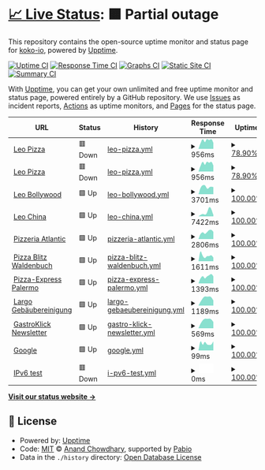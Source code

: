 # [📈 Live Status](https://up.gastroklick.de): <!--live status--> **🟧 Partial outage**

This repository contains the open-source uptime monitor and status page for [koko-io](https://up.gastroklick.de), powered by [Upptime](https://github.com/upptime/upptime).

[![Uptime CI](https://github.com/koko-io/up/workflows/Uptime%20CI/badge.svg)](https://github.com/koko-io/up/actions?query=workflow%3A%22Uptime+CI%22)
[![Response Time CI](https://github.com/koko-io/up/workflows/Response%20Time%20CI/badge.svg)](https://github.com/koko-io/up/actions?query=workflow%3A%22Response+Time+CI%22)
[![Graphs CI](https://github.com/koko-io/up/workflows/Graphs%20CI/badge.svg)](https://github.com/koko-io/up/actions?query=workflow%3A%22Graphs+CI%22)
[![Static Site CI](https://github.com/koko-io/up/workflows/Static%20Site%20CI/badge.svg)](https://github.com/koko-io/up/actions?query=workflow%3A%22Static+Site+CI%22)
[![Summary CI](https://github.com/koko-io/up/workflows/Summary%20CI/badge.svg)](https://github.com/koko-io/up/actions?query=workflow%3A%22Summary+CI%22)

With [Upptime](https://upptime.js.org), you can get your own unlimited and free uptime monitor and status page, powered entirely by a GitHub repository. We use [Issues](https://github.com/koko-io/up/issues) as incident reports, [Actions](https://github.com/koko-io/up/actions) as uptime monitors, and [Pages](https://up.gastroklick.de) for the status page.

<!--start: status pages-->
<!-- This summary is generated by Upptime (https://github.com/upptime/upptime) -->
<!-- Do not edit this manually, your changes will be overwritten -->
<!-- prettier-ignore -->
| URL | Status | History | Response Time | Uptime |
| --- | ------ | ------- | ------------- | ------ |
| <img alt="" src="https://icons.duckduckgo.com/ip3/leo-pizza.de.ico" height="13"> [Leo Pizza](https://leo-pizza.de) | 🟥 Down | [leo-pizza.yml](https://github.com/koko-io/up/commits/HEAD/history/leo-pizza.yml) | <details><summary><img alt="Response time graph" src="./graphs/leo-pizza/response-time-week.png" height="20"> 956ms</summary><br><a href="https://up.gastroklick.de/history/leo-pizza"><img alt="Response time 956" src="https://img.shields.io/endpoint?url=https%3A%2F%2Fraw.githubusercontent.com%2Fkoko-io%2Fup%2FHEAD%2Fapi%2Fleo-pizza%2Fresponse-time.json"></a><br><a href="https://up.gastroklick.de/history/leo-pizza"><img alt="24-hour response time 954" src="https://img.shields.io/endpoint?url=https%3A%2F%2Fraw.githubusercontent.com%2Fkoko-io%2Fup%2FHEAD%2Fapi%2Fleo-pizza%2Fresponse-time-day.json"></a><br><a href="https://up.gastroklick.de/history/leo-pizza"><img alt="7-day response time 956" src="https://img.shields.io/endpoint?url=https%3A%2F%2Fraw.githubusercontent.com%2Fkoko-io%2Fup%2FHEAD%2Fapi%2Fleo-pizza%2Fresponse-time-week.json"></a><br><a href="https://up.gastroklick.de/history/leo-pizza"><img alt="30-day response time 956" src="https://img.shields.io/endpoint?url=https%3A%2F%2Fraw.githubusercontent.com%2Fkoko-io%2Fup%2FHEAD%2Fapi%2Fleo-pizza%2Fresponse-time-month.json"></a><br><a href="https://up.gastroklick.de/history/leo-pizza"><img alt="1-year response time 956" src="https://img.shields.io/endpoint?url=https%3A%2F%2Fraw.githubusercontent.com%2Fkoko-io%2Fup%2FHEAD%2Fapi%2Fleo-pizza%2Fresponse-time-year.json"></a></details> | <details><summary><a href="https://up.gastroklick.de/history/leo-pizza">78.90%</a></summary><a href="https://up.gastroklick.de/history/leo-pizza"><img alt="All-time uptime 78.90%" src="https://img.shields.io/endpoint?url=https%3A%2F%2Fraw.githubusercontent.com%2Fkoko-io%2Fup%2FHEAD%2Fapi%2Fleo-pizza%2Fuptime.json"></a><br><a href="https://up.gastroklick.de/history/leo-pizza"><img alt="24-hour uptime 58.93%" src="https://img.shields.io/endpoint?url=https%3A%2F%2Fraw.githubusercontent.com%2Fkoko-io%2Fup%2FHEAD%2Fapi%2Fleo-pizza%2Fuptime-day.json"></a><br><a href="https://up.gastroklick.de/history/leo-pizza"><img alt="7-day uptime 78.90%" src="https://img.shields.io/endpoint?url=https%3A%2F%2Fraw.githubusercontent.com%2Fkoko-io%2Fup%2FHEAD%2Fapi%2Fleo-pizza%2Fuptime-week.json"></a><br><a href="https://up.gastroklick.de/history/leo-pizza"><img alt="30-day uptime 78.90%" src="https://img.shields.io/endpoint?url=https%3A%2F%2Fraw.githubusercontent.com%2Fkoko-io%2Fup%2FHEAD%2Fapi%2Fleo-pizza%2Fuptime-month.json"></a><br><a href="https://up.gastroklick.de/history/leo-pizza"><img alt="1-year uptime 78.90%" src="https://img.shields.io/endpoint?url=https%3A%2F%2Fraw.githubusercontent.com%2Fkoko-io%2Fup%2FHEAD%2Fapi%2Fleo-pizza%2Fuptime-year.json"></a></details>
| <img alt="" src="https://icons.duckduckgo.com/ip3/leo-pizzaservice.de.ico" height="13"> [Leo Pizza](https://leo-pizzaservice.de) | 🟥 Down | [leo-pizza.yml](https://github.com/koko-io/up/commits/HEAD/history/leo-pizza.yml) | <details><summary><img alt="Response time graph" src="./graphs/leo-pizza/response-time-week.png" height="20"> 956ms</summary><br><a href="https://up.gastroklick.de/history/leo-pizza"><img alt="Response time 956" src="https://img.shields.io/endpoint?url=https%3A%2F%2Fraw.githubusercontent.com%2Fkoko-io%2Fup%2FHEAD%2Fapi%2Fleo-pizza%2Fresponse-time.json"></a><br><a href="https://up.gastroklick.de/history/leo-pizza"><img alt="24-hour response time 954" src="https://img.shields.io/endpoint?url=https%3A%2F%2Fraw.githubusercontent.com%2Fkoko-io%2Fup%2FHEAD%2Fapi%2Fleo-pizza%2Fresponse-time-day.json"></a><br><a href="https://up.gastroklick.de/history/leo-pizza"><img alt="7-day response time 956" src="https://img.shields.io/endpoint?url=https%3A%2F%2Fraw.githubusercontent.com%2Fkoko-io%2Fup%2FHEAD%2Fapi%2Fleo-pizza%2Fresponse-time-week.json"></a><br><a href="https://up.gastroklick.de/history/leo-pizza"><img alt="30-day response time 956" src="https://img.shields.io/endpoint?url=https%3A%2F%2Fraw.githubusercontent.com%2Fkoko-io%2Fup%2FHEAD%2Fapi%2Fleo-pizza%2Fresponse-time-month.json"></a><br><a href="https://up.gastroklick.de/history/leo-pizza"><img alt="1-year response time 956" src="https://img.shields.io/endpoint?url=https%3A%2F%2Fraw.githubusercontent.com%2Fkoko-io%2Fup%2FHEAD%2Fapi%2Fleo-pizza%2Fresponse-time-year.json"></a></details> | <details><summary><a href="https://up.gastroklick.de/history/leo-pizza">78.90%</a></summary><a href="https://up.gastroklick.de/history/leo-pizza"><img alt="All-time uptime 78.90%" src="https://img.shields.io/endpoint?url=https%3A%2F%2Fraw.githubusercontent.com%2Fkoko-io%2Fup%2FHEAD%2Fapi%2Fleo-pizza%2Fuptime.json"></a><br><a href="https://up.gastroklick.de/history/leo-pizza"><img alt="24-hour uptime 58.92%" src="https://img.shields.io/endpoint?url=https%3A%2F%2Fraw.githubusercontent.com%2Fkoko-io%2Fup%2FHEAD%2Fapi%2Fleo-pizza%2Fuptime-day.json"></a><br><a href="https://up.gastroklick.de/history/leo-pizza"><img alt="7-day uptime 78.90%" src="https://img.shields.io/endpoint?url=https%3A%2F%2Fraw.githubusercontent.com%2Fkoko-io%2Fup%2FHEAD%2Fapi%2Fleo-pizza%2Fuptime-week.json"></a><br><a href="https://up.gastroklick.de/history/leo-pizza"><img alt="30-day uptime 78.90%" src="https://img.shields.io/endpoint?url=https%3A%2F%2Fraw.githubusercontent.com%2Fkoko-io%2Fup%2FHEAD%2Fapi%2Fleo-pizza%2Fuptime-month.json"></a><br><a href="https://up.gastroklick.de/history/leo-pizza"><img alt="1-year uptime 78.90%" src="https://img.shields.io/endpoint?url=https%3A%2F%2Fraw.githubusercontent.com%2Fkoko-io%2Fup%2FHEAD%2Fapi%2Fleo-pizza%2Fuptime-year.json"></a></details>
| <img alt="" src="https://icons.duckduckgo.com/ip3/leo-bollywood.de.ico" height="13"> [Leo Bollywood](https://leo-bollywood.de) | 🟩 Up | [leo-bollywood.yml](https://github.com/koko-io/up/commits/HEAD/history/leo-bollywood.yml) | <details><summary><img alt="Response time graph" src="./graphs/leo-bollywood/response-time-week.png" height="20"> 3701ms</summary><br><a href="https://up.gastroklick.de/history/leo-bollywood"><img alt="Response time 3701" src="https://img.shields.io/endpoint?url=https%3A%2F%2Fraw.githubusercontent.com%2Fkoko-io%2Fup%2FHEAD%2Fapi%2Fleo-bollywood%2Fresponse-time.json"></a><br><a href="https://up.gastroklick.de/history/leo-bollywood"><img alt="24-hour response time 3337" src="https://img.shields.io/endpoint?url=https%3A%2F%2Fraw.githubusercontent.com%2Fkoko-io%2Fup%2FHEAD%2Fapi%2Fleo-bollywood%2Fresponse-time-day.json"></a><br><a href="https://up.gastroklick.de/history/leo-bollywood"><img alt="7-day response time 3701" src="https://img.shields.io/endpoint?url=https%3A%2F%2Fraw.githubusercontent.com%2Fkoko-io%2Fup%2FHEAD%2Fapi%2Fleo-bollywood%2Fresponse-time-week.json"></a><br><a href="https://up.gastroklick.de/history/leo-bollywood"><img alt="30-day response time 3701" src="https://img.shields.io/endpoint?url=https%3A%2F%2Fraw.githubusercontent.com%2Fkoko-io%2Fup%2FHEAD%2Fapi%2Fleo-bollywood%2Fresponse-time-month.json"></a><br><a href="https://up.gastroklick.de/history/leo-bollywood"><img alt="1-year response time 3701" src="https://img.shields.io/endpoint?url=https%3A%2F%2Fraw.githubusercontent.com%2Fkoko-io%2Fup%2FHEAD%2Fapi%2Fleo-bollywood%2Fresponse-time-year.json"></a></details> | <details><summary><a href="https://up.gastroklick.de/history/leo-bollywood">100.00%</a></summary><a href="https://up.gastroklick.de/history/leo-bollywood"><img alt="All-time uptime 100.00%" src="https://img.shields.io/endpoint?url=https%3A%2F%2Fraw.githubusercontent.com%2Fkoko-io%2Fup%2FHEAD%2Fapi%2Fleo-bollywood%2Fuptime.json"></a><br><a href="https://up.gastroklick.de/history/leo-bollywood"><img alt="24-hour uptime 100.00%" src="https://img.shields.io/endpoint?url=https%3A%2F%2Fraw.githubusercontent.com%2Fkoko-io%2Fup%2FHEAD%2Fapi%2Fleo-bollywood%2Fuptime-day.json"></a><br><a href="https://up.gastroklick.de/history/leo-bollywood"><img alt="7-day uptime 100.00%" src="https://img.shields.io/endpoint?url=https%3A%2F%2Fraw.githubusercontent.com%2Fkoko-io%2Fup%2FHEAD%2Fapi%2Fleo-bollywood%2Fuptime-week.json"></a><br><a href="https://up.gastroklick.de/history/leo-bollywood"><img alt="30-day uptime 100.00%" src="https://img.shields.io/endpoint?url=https%3A%2F%2Fraw.githubusercontent.com%2Fkoko-io%2Fup%2FHEAD%2Fapi%2Fleo-bollywood%2Fuptime-month.json"></a><br><a href="https://up.gastroklick.de/history/leo-bollywood"><img alt="1-year uptime 100.00%" src="https://img.shields.io/endpoint?url=https%3A%2F%2Fraw.githubusercontent.com%2Fkoko-io%2Fup%2FHEAD%2Fapi%2Fleo-bollywood%2Fuptime-year.json"></a></details>
| <img alt="" src="https://icons.duckduckgo.com/ip3/leo-chinaservice.de.ico" height="13"> [Leo China](https://leo-chinaservice.de) | 🟩 Up | [leo-china.yml](https://github.com/koko-io/up/commits/HEAD/history/leo-china.yml) | <details><summary><img alt="Response time graph" src="./graphs/leo-china/response-time-week.png" height="20"> 7422ms</summary><br><a href="https://up.gastroklick.de/history/leo-china"><img alt="Response time 7422" src="https://img.shields.io/endpoint?url=https%3A%2F%2Fraw.githubusercontent.com%2Fkoko-io%2Fup%2FHEAD%2Fapi%2Fleo-china%2Fresponse-time.json"></a><br><a href="https://up.gastroklick.de/history/leo-china"><img alt="24-hour response time 10695" src="https://img.shields.io/endpoint?url=https%3A%2F%2Fraw.githubusercontent.com%2Fkoko-io%2Fup%2FHEAD%2Fapi%2Fleo-china%2Fresponse-time-day.json"></a><br><a href="https://up.gastroklick.de/history/leo-china"><img alt="7-day response time 7422" src="https://img.shields.io/endpoint?url=https%3A%2F%2Fraw.githubusercontent.com%2Fkoko-io%2Fup%2FHEAD%2Fapi%2Fleo-china%2Fresponse-time-week.json"></a><br><a href="https://up.gastroklick.de/history/leo-china"><img alt="30-day response time 7422" src="https://img.shields.io/endpoint?url=https%3A%2F%2Fraw.githubusercontent.com%2Fkoko-io%2Fup%2FHEAD%2Fapi%2Fleo-china%2Fresponse-time-month.json"></a><br><a href="https://up.gastroklick.de/history/leo-china"><img alt="1-year response time 7422" src="https://img.shields.io/endpoint?url=https%3A%2F%2Fraw.githubusercontent.com%2Fkoko-io%2Fup%2FHEAD%2Fapi%2Fleo-china%2Fresponse-time-year.json"></a></details> | <details><summary><a href="https://up.gastroklick.de/history/leo-china">100.00%</a></summary><a href="https://up.gastroklick.de/history/leo-china"><img alt="All-time uptime 100.00%" src="https://img.shields.io/endpoint?url=https%3A%2F%2Fraw.githubusercontent.com%2Fkoko-io%2Fup%2FHEAD%2Fapi%2Fleo-china%2Fuptime.json"></a><br><a href="https://up.gastroklick.de/history/leo-china"><img alt="24-hour uptime 100.00%" src="https://img.shields.io/endpoint?url=https%3A%2F%2Fraw.githubusercontent.com%2Fkoko-io%2Fup%2FHEAD%2Fapi%2Fleo-china%2Fuptime-day.json"></a><br><a href="https://up.gastroklick.de/history/leo-china"><img alt="7-day uptime 100.00%" src="https://img.shields.io/endpoint?url=https%3A%2F%2Fraw.githubusercontent.com%2Fkoko-io%2Fup%2FHEAD%2Fapi%2Fleo-china%2Fuptime-week.json"></a><br><a href="https://up.gastroklick.de/history/leo-china"><img alt="30-day uptime 100.00%" src="https://img.shields.io/endpoint?url=https%3A%2F%2Fraw.githubusercontent.com%2Fkoko-io%2Fup%2FHEAD%2Fapi%2Fleo-china%2Fuptime-month.json"></a><br><a href="https://up.gastroklick.de/history/leo-china"><img alt="1-year uptime 100.00%" src="https://img.shields.io/endpoint?url=https%3A%2F%2Fraw.githubusercontent.com%2Fkoko-io%2Fup%2FHEAD%2Fapi%2Fleo-china%2Fuptime-year.json"></a></details>
| <img alt="" src="https://icons.duckduckgo.com/ip3/pizza-atlantic.de.ico" height="13"> [Pizzeria Atlantic](https://pizza-atlantic.de) | 🟩 Up | [pizzeria-atlantic.yml](https://github.com/koko-io/up/commits/HEAD/history/pizzeria-atlantic.yml) | <details><summary><img alt="Response time graph" src="./graphs/pizzeria-atlantic/response-time-week.png" height="20"> 2806ms</summary><br><a href="https://up.gastroklick.de/history/pizzeria-atlantic"><img alt="Response time 2806" src="https://img.shields.io/endpoint?url=https%3A%2F%2Fraw.githubusercontent.com%2Fkoko-io%2Fup%2FHEAD%2Fapi%2Fpizzeria-atlantic%2Fresponse-time.json"></a><br><a href="https://up.gastroklick.de/history/pizzeria-atlantic"><img alt="24-hour response time 3281" src="https://img.shields.io/endpoint?url=https%3A%2F%2Fraw.githubusercontent.com%2Fkoko-io%2Fup%2FHEAD%2Fapi%2Fpizzeria-atlantic%2Fresponse-time-day.json"></a><br><a href="https://up.gastroklick.de/history/pizzeria-atlantic"><img alt="7-day response time 2806" src="https://img.shields.io/endpoint?url=https%3A%2F%2Fraw.githubusercontent.com%2Fkoko-io%2Fup%2FHEAD%2Fapi%2Fpizzeria-atlantic%2Fresponse-time-week.json"></a><br><a href="https://up.gastroklick.de/history/pizzeria-atlantic"><img alt="30-day response time 2806" src="https://img.shields.io/endpoint?url=https%3A%2F%2Fraw.githubusercontent.com%2Fkoko-io%2Fup%2FHEAD%2Fapi%2Fpizzeria-atlantic%2Fresponse-time-month.json"></a><br><a href="https://up.gastroklick.de/history/pizzeria-atlantic"><img alt="1-year response time 2806" src="https://img.shields.io/endpoint?url=https%3A%2F%2Fraw.githubusercontent.com%2Fkoko-io%2Fup%2FHEAD%2Fapi%2Fpizzeria-atlantic%2Fresponse-time-year.json"></a></details> | <details><summary><a href="https://up.gastroklick.de/history/pizzeria-atlantic">100.00%</a></summary><a href="https://up.gastroklick.de/history/pizzeria-atlantic"><img alt="All-time uptime 100.00%" src="https://img.shields.io/endpoint?url=https%3A%2F%2Fraw.githubusercontent.com%2Fkoko-io%2Fup%2FHEAD%2Fapi%2Fpizzeria-atlantic%2Fuptime.json"></a><br><a href="https://up.gastroklick.de/history/pizzeria-atlantic"><img alt="24-hour uptime 100.00%" src="https://img.shields.io/endpoint?url=https%3A%2F%2Fraw.githubusercontent.com%2Fkoko-io%2Fup%2FHEAD%2Fapi%2Fpizzeria-atlantic%2Fuptime-day.json"></a><br><a href="https://up.gastroklick.de/history/pizzeria-atlantic"><img alt="7-day uptime 100.00%" src="https://img.shields.io/endpoint?url=https%3A%2F%2Fraw.githubusercontent.com%2Fkoko-io%2Fup%2FHEAD%2Fapi%2Fpizzeria-atlantic%2Fuptime-week.json"></a><br><a href="https://up.gastroklick.de/history/pizzeria-atlantic"><img alt="30-day uptime 100.00%" src="https://img.shields.io/endpoint?url=https%3A%2F%2Fraw.githubusercontent.com%2Fkoko-io%2Fup%2FHEAD%2Fapi%2Fpizzeria-atlantic%2Fuptime-month.json"></a><br><a href="https://up.gastroklick.de/history/pizzeria-atlantic"><img alt="1-year uptime 100.00%" src="https://img.shields.io/endpoint?url=https%3A%2F%2Fraw.githubusercontent.com%2Fkoko-io%2Fup%2FHEAD%2Fapi%2Fpizzeria-atlantic%2Fuptime-year.json"></a></details>
| <img alt="" src="https://icons.duckduckgo.com/ip3/pizza-waldenbuch.de.ico" height="13"> [Pizza Blitz Waldenbuch](https://pizza-waldenbuch.de) | 🟩 Up | [pizza-blitz-waldenbuch.yml](https://github.com/koko-io/up/commits/HEAD/history/pizza-blitz-waldenbuch.yml) | <details><summary><img alt="Response time graph" src="./graphs/pizza-blitz-waldenbuch/response-time-week.png" height="20"> 1611ms</summary><br><a href="https://up.gastroklick.de/history/pizza-blitz-waldenbuch"><img alt="Response time 1611" src="https://img.shields.io/endpoint?url=https%3A%2F%2Fraw.githubusercontent.com%2Fkoko-io%2Fup%2FHEAD%2Fapi%2Fpizza-blitz-waldenbuch%2Fresponse-time.json"></a><br><a href="https://up.gastroklick.de/history/pizza-blitz-waldenbuch"><img alt="24-hour response time 1415" src="https://img.shields.io/endpoint?url=https%3A%2F%2Fraw.githubusercontent.com%2Fkoko-io%2Fup%2FHEAD%2Fapi%2Fpizza-blitz-waldenbuch%2Fresponse-time-day.json"></a><br><a href="https://up.gastroklick.de/history/pizza-blitz-waldenbuch"><img alt="7-day response time 1611" src="https://img.shields.io/endpoint?url=https%3A%2F%2Fraw.githubusercontent.com%2Fkoko-io%2Fup%2FHEAD%2Fapi%2Fpizza-blitz-waldenbuch%2Fresponse-time-week.json"></a><br><a href="https://up.gastroklick.de/history/pizza-blitz-waldenbuch"><img alt="30-day response time 1611" src="https://img.shields.io/endpoint?url=https%3A%2F%2Fraw.githubusercontent.com%2Fkoko-io%2Fup%2FHEAD%2Fapi%2Fpizza-blitz-waldenbuch%2Fresponse-time-month.json"></a><br><a href="https://up.gastroklick.de/history/pizza-blitz-waldenbuch"><img alt="1-year response time 1611" src="https://img.shields.io/endpoint?url=https%3A%2F%2Fraw.githubusercontent.com%2Fkoko-io%2Fup%2FHEAD%2Fapi%2Fpizza-blitz-waldenbuch%2Fresponse-time-year.json"></a></details> | <details><summary><a href="https://up.gastroklick.de/history/pizza-blitz-waldenbuch">100.00%</a></summary><a href="https://up.gastroklick.de/history/pizza-blitz-waldenbuch"><img alt="All-time uptime 100.00%" src="https://img.shields.io/endpoint?url=https%3A%2F%2Fraw.githubusercontent.com%2Fkoko-io%2Fup%2FHEAD%2Fapi%2Fpizza-blitz-waldenbuch%2Fuptime.json"></a><br><a href="https://up.gastroklick.de/history/pizza-blitz-waldenbuch"><img alt="24-hour uptime 100.00%" src="https://img.shields.io/endpoint?url=https%3A%2F%2Fraw.githubusercontent.com%2Fkoko-io%2Fup%2FHEAD%2Fapi%2Fpizza-blitz-waldenbuch%2Fuptime-day.json"></a><br><a href="https://up.gastroklick.de/history/pizza-blitz-waldenbuch"><img alt="7-day uptime 100.00%" src="https://img.shields.io/endpoint?url=https%3A%2F%2Fraw.githubusercontent.com%2Fkoko-io%2Fup%2FHEAD%2Fapi%2Fpizza-blitz-waldenbuch%2Fuptime-week.json"></a><br><a href="https://up.gastroklick.de/history/pizza-blitz-waldenbuch"><img alt="30-day uptime 100.00%" src="https://img.shields.io/endpoint?url=https%3A%2F%2Fraw.githubusercontent.com%2Fkoko-io%2Fup%2FHEAD%2Fapi%2Fpizza-blitz-waldenbuch%2Fuptime-month.json"></a><br><a href="https://up.gastroklick.de/history/pizza-blitz-waldenbuch"><img alt="1-year uptime 100.00%" src="https://img.shields.io/endpoint?url=https%3A%2F%2Fraw.githubusercontent.com%2Fkoko-io%2Fup%2FHEAD%2Fapi%2Fpizza-blitz-waldenbuch%2Fuptime-year.json"></a></details>
| <img alt="" src="https://icons.duckduckgo.com/ip3/pizzaservice-palermo.de.ico" height="13"> [Pizza-Express Palermo](https://pizzaservice-palermo.de) | 🟩 Up | [pizza-express-palermo.yml](https://github.com/koko-io/up/commits/HEAD/history/pizza-express-palermo.yml) | <details><summary><img alt="Response time graph" src="./graphs/pizza-express-palermo/response-time-week.png" height="20"> 1393ms</summary><br><a href="https://up.gastroklick.de/history/pizza-express-palermo"><img alt="Response time 1393" src="https://img.shields.io/endpoint?url=https%3A%2F%2Fraw.githubusercontent.com%2Fkoko-io%2Fup%2FHEAD%2Fapi%2Fpizza-express-palermo%2Fresponse-time.json"></a><br><a href="https://up.gastroklick.de/history/pizza-express-palermo"><img alt="24-hour response time 1643" src="https://img.shields.io/endpoint?url=https%3A%2F%2Fraw.githubusercontent.com%2Fkoko-io%2Fup%2FHEAD%2Fapi%2Fpizza-express-palermo%2Fresponse-time-day.json"></a><br><a href="https://up.gastroklick.de/history/pizza-express-palermo"><img alt="7-day response time 1393" src="https://img.shields.io/endpoint?url=https%3A%2F%2Fraw.githubusercontent.com%2Fkoko-io%2Fup%2FHEAD%2Fapi%2Fpizza-express-palermo%2Fresponse-time-week.json"></a><br><a href="https://up.gastroklick.de/history/pizza-express-palermo"><img alt="30-day response time 1393" src="https://img.shields.io/endpoint?url=https%3A%2F%2Fraw.githubusercontent.com%2Fkoko-io%2Fup%2FHEAD%2Fapi%2Fpizza-express-palermo%2Fresponse-time-month.json"></a><br><a href="https://up.gastroklick.de/history/pizza-express-palermo"><img alt="1-year response time 1393" src="https://img.shields.io/endpoint?url=https%3A%2F%2Fraw.githubusercontent.com%2Fkoko-io%2Fup%2FHEAD%2Fapi%2Fpizza-express-palermo%2Fresponse-time-year.json"></a></details> | <details><summary><a href="https://up.gastroklick.de/history/pizza-express-palermo">100.00%</a></summary><a href="https://up.gastroklick.de/history/pizza-express-palermo"><img alt="All-time uptime 100.00%" src="https://img.shields.io/endpoint?url=https%3A%2F%2Fraw.githubusercontent.com%2Fkoko-io%2Fup%2FHEAD%2Fapi%2Fpizza-express-palermo%2Fuptime.json"></a><br><a href="https://up.gastroklick.de/history/pizza-express-palermo"><img alt="24-hour uptime 100.00%" src="https://img.shields.io/endpoint?url=https%3A%2F%2Fraw.githubusercontent.com%2Fkoko-io%2Fup%2FHEAD%2Fapi%2Fpizza-express-palermo%2Fuptime-day.json"></a><br><a href="https://up.gastroklick.de/history/pizza-express-palermo"><img alt="7-day uptime 100.00%" src="https://img.shields.io/endpoint?url=https%3A%2F%2Fraw.githubusercontent.com%2Fkoko-io%2Fup%2FHEAD%2Fapi%2Fpizza-express-palermo%2Fuptime-week.json"></a><br><a href="https://up.gastroklick.de/history/pizza-express-palermo"><img alt="30-day uptime 100.00%" src="https://img.shields.io/endpoint?url=https%3A%2F%2Fraw.githubusercontent.com%2Fkoko-io%2Fup%2FHEAD%2Fapi%2Fpizza-express-palermo%2Fuptime-month.json"></a><br><a href="https://up.gastroklick.de/history/pizza-express-palermo"><img alt="1-year uptime 100.00%" src="https://img.shields.io/endpoint?url=https%3A%2F%2Fraw.githubusercontent.com%2Fkoko-io%2Fup%2FHEAD%2Fapi%2Fpizza-express-palermo%2Fuptime-year.json"></a></details>
| <img alt="" src="https://icons.duckduckgo.com/ip3/largo-reinigung.de.ico" height="13"> [Largo Gebäubereinigung](https://largo-reinigung.de) | 🟩 Up | [largo-gebaeubereinigung.yml](https://github.com/koko-io/up/commits/HEAD/history/largo-gebaeubereinigung.yml) | <details><summary><img alt="Response time graph" src="./graphs/largo-gebaeubereinigung/response-time-week.png" height="20"> 1189ms</summary><br><a href="https://up.gastroklick.de/history/largo-gebaeubereinigung"><img alt="Response time 1189" src="https://img.shields.io/endpoint?url=https%3A%2F%2Fraw.githubusercontent.com%2Fkoko-io%2Fup%2FHEAD%2Fapi%2Flargo-gebaeubereinigung%2Fresponse-time.json"></a><br><a href="https://up.gastroklick.de/history/largo-gebaeubereinigung"><img alt="24-hour response time 1126" src="https://img.shields.io/endpoint?url=https%3A%2F%2Fraw.githubusercontent.com%2Fkoko-io%2Fup%2FHEAD%2Fapi%2Flargo-gebaeubereinigung%2Fresponse-time-day.json"></a><br><a href="https://up.gastroklick.de/history/largo-gebaeubereinigung"><img alt="7-day response time 1189" src="https://img.shields.io/endpoint?url=https%3A%2F%2Fraw.githubusercontent.com%2Fkoko-io%2Fup%2FHEAD%2Fapi%2Flargo-gebaeubereinigung%2Fresponse-time-week.json"></a><br><a href="https://up.gastroklick.de/history/largo-gebaeubereinigung"><img alt="30-day response time 1189" src="https://img.shields.io/endpoint?url=https%3A%2F%2Fraw.githubusercontent.com%2Fkoko-io%2Fup%2FHEAD%2Fapi%2Flargo-gebaeubereinigung%2Fresponse-time-month.json"></a><br><a href="https://up.gastroklick.de/history/largo-gebaeubereinigung"><img alt="1-year response time 1189" src="https://img.shields.io/endpoint?url=https%3A%2F%2Fraw.githubusercontent.com%2Fkoko-io%2Fup%2FHEAD%2Fapi%2Flargo-gebaeubereinigung%2Fresponse-time-year.json"></a></details> | <details><summary><a href="https://up.gastroklick.de/history/largo-gebaeubereinigung">100.00%</a></summary><a href="https://up.gastroklick.de/history/largo-gebaeubereinigung"><img alt="All-time uptime 100.00%" src="https://img.shields.io/endpoint?url=https%3A%2F%2Fraw.githubusercontent.com%2Fkoko-io%2Fup%2FHEAD%2Fapi%2Flargo-gebaeubereinigung%2Fuptime.json"></a><br><a href="https://up.gastroklick.de/history/largo-gebaeubereinigung"><img alt="24-hour uptime 100.00%" src="https://img.shields.io/endpoint?url=https%3A%2F%2Fraw.githubusercontent.com%2Fkoko-io%2Fup%2FHEAD%2Fapi%2Flargo-gebaeubereinigung%2Fuptime-day.json"></a><br><a href="https://up.gastroklick.de/history/largo-gebaeubereinigung"><img alt="7-day uptime 100.00%" src="https://img.shields.io/endpoint?url=https%3A%2F%2Fraw.githubusercontent.com%2Fkoko-io%2Fup%2FHEAD%2Fapi%2Flargo-gebaeubereinigung%2Fuptime-week.json"></a><br><a href="https://up.gastroklick.de/history/largo-gebaeubereinigung"><img alt="30-day uptime 100.00%" src="https://img.shields.io/endpoint?url=https%3A%2F%2Fraw.githubusercontent.com%2Fkoko-io%2Fup%2FHEAD%2Fapi%2Flargo-gebaeubereinigung%2Fuptime-month.json"></a><br><a href="https://up.gastroklick.de/history/largo-gebaeubereinigung"><img alt="1-year uptime 100.00%" src="https://img.shields.io/endpoint?url=https%3A%2F%2Fraw.githubusercontent.com%2Fkoko-io%2Fup%2FHEAD%2Fapi%2Flargo-gebaeubereinigung%2Fuptime-year.json"></a></details>
| <img alt="" src="https://icons.duckduckgo.com/ip3/newsletter.gastroklick.de.ico" height="13"> [GastroKlick Newsletter](https://newsletter.gastroklick.de) | 🟩 Up | [gastro-klick-newsletter.yml](https://github.com/koko-io/up/commits/HEAD/history/gastro-klick-newsletter.yml) | <details><summary><img alt="Response time graph" src="./graphs/gastro-klick-newsletter/response-time-week.png" height="20"> 569ms</summary><br><a href="https://up.gastroklick.de/history/gastro-klick-newsletter"><img alt="Response time 569" src="https://img.shields.io/endpoint?url=https%3A%2F%2Fraw.githubusercontent.com%2Fkoko-io%2Fup%2FHEAD%2Fapi%2Fgastro-klick-newsletter%2Fresponse-time.json"></a><br><a href="https://up.gastroklick.de/history/gastro-klick-newsletter"><img alt="24-hour response time 550" src="https://img.shields.io/endpoint?url=https%3A%2F%2Fraw.githubusercontent.com%2Fkoko-io%2Fup%2FHEAD%2Fapi%2Fgastro-klick-newsletter%2Fresponse-time-day.json"></a><br><a href="https://up.gastroklick.de/history/gastro-klick-newsletter"><img alt="7-day response time 569" src="https://img.shields.io/endpoint?url=https%3A%2F%2Fraw.githubusercontent.com%2Fkoko-io%2Fup%2FHEAD%2Fapi%2Fgastro-klick-newsletter%2Fresponse-time-week.json"></a><br><a href="https://up.gastroklick.de/history/gastro-klick-newsletter"><img alt="30-day response time 569" src="https://img.shields.io/endpoint?url=https%3A%2F%2Fraw.githubusercontent.com%2Fkoko-io%2Fup%2FHEAD%2Fapi%2Fgastro-klick-newsletter%2Fresponse-time-month.json"></a><br><a href="https://up.gastroklick.de/history/gastro-klick-newsletter"><img alt="1-year response time 569" src="https://img.shields.io/endpoint?url=https%3A%2F%2Fraw.githubusercontent.com%2Fkoko-io%2Fup%2FHEAD%2Fapi%2Fgastro-klick-newsletter%2Fresponse-time-year.json"></a></details> | <details><summary><a href="https://up.gastroklick.de/history/gastro-klick-newsletter">100.00%</a></summary><a href="https://up.gastroklick.de/history/gastro-klick-newsletter"><img alt="All-time uptime 100.00%" src="https://img.shields.io/endpoint?url=https%3A%2F%2Fraw.githubusercontent.com%2Fkoko-io%2Fup%2FHEAD%2Fapi%2Fgastro-klick-newsletter%2Fuptime.json"></a><br><a href="https://up.gastroklick.de/history/gastro-klick-newsletter"><img alt="24-hour uptime 100.00%" src="https://img.shields.io/endpoint?url=https%3A%2F%2Fraw.githubusercontent.com%2Fkoko-io%2Fup%2FHEAD%2Fapi%2Fgastro-klick-newsletter%2Fuptime-day.json"></a><br><a href="https://up.gastroklick.de/history/gastro-klick-newsletter"><img alt="7-day uptime 100.00%" src="https://img.shields.io/endpoint?url=https%3A%2F%2Fraw.githubusercontent.com%2Fkoko-io%2Fup%2FHEAD%2Fapi%2Fgastro-klick-newsletter%2Fuptime-week.json"></a><br><a href="https://up.gastroklick.de/history/gastro-klick-newsletter"><img alt="30-day uptime 100.00%" src="https://img.shields.io/endpoint?url=https%3A%2F%2Fraw.githubusercontent.com%2Fkoko-io%2Fup%2FHEAD%2Fapi%2Fgastro-klick-newsletter%2Fuptime-month.json"></a><br><a href="https://up.gastroklick.de/history/gastro-klick-newsletter"><img alt="1-year uptime 100.00%" src="https://img.shields.io/endpoint?url=https%3A%2F%2Fraw.githubusercontent.com%2Fkoko-io%2Fup%2FHEAD%2Fapi%2Fgastro-klick-newsletter%2Fuptime-year.json"></a></details>
| <img alt="" src="https://icons.duckduckgo.com/ip3/www.google.com.ico" height="13"> [Google](https://www.google.com) | 🟩 Up | [google.yml](https://github.com/koko-io/up/commits/HEAD/history/google.yml) | <details><summary><img alt="Response time graph" src="./graphs/google/response-time-week.png" height="20"> 99ms</summary><br><a href="https://up.gastroklick.de/history/google"><img alt="Response time 99" src="https://img.shields.io/endpoint?url=https%3A%2F%2Fraw.githubusercontent.com%2Fkoko-io%2Fup%2FHEAD%2Fapi%2Fgoogle%2Fresponse-time.json"></a><br><a href="https://up.gastroklick.de/history/google"><img alt="24-hour response time 104" src="https://img.shields.io/endpoint?url=https%3A%2F%2Fraw.githubusercontent.com%2Fkoko-io%2Fup%2FHEAD%2Fapi%2Fgoogle%2Fresponse-time-day.json"></a><br><a href="https://up.gastroklick.de/history/google"><img alt="7-day response time 99" src="https://img.shields.io/endpoint?url=https%3A%2F%2Fraw.githubusercontent.com%2Fkoko-io%2Fup%2FHEAD%2Fapi%2Fgoogle%2Fresponse-time-week.json"></a><br><a href="https://up.gastroklick.de/history/google"><img alt="30-day response time 99" src="https://img.shields.io/endpoint?url=https%3A%2F%2Fraw.githubusercontent.com%2Fkoko-io%2Fup%2FHEAD%2Fapi%2Fgoogle%2Fresponse-time-month.json"></a><br><a href="https://up.gastroklick.de/history/google"><img alt="1-year response time 99" src="https://img.shields.io/endpoint?url=https%3A%2F%2Fraw.githubusercontent.com%2Fkoko-io%2Fup%2FHEAD%2Fapi%2Fgoogle%2Fresponse-time-year.json"></a></details> | <details><summary><a href="https://up.gastroklick.de/history/google">100.00%</a></summary><a href="https://up.gastroklick.de/history/google"><img alt="All-time uptime 100.00%" src="https://img.shields.io/endpoint?url=https%3A%2F%2Fraw.githubusercontent.com%2Fkoko-io%2Fup%2FHEAD%2Fapi%2Fgoogle%2Fuptime.json"></a><br><a href="https://up.gastroklick.de/history/google"><img alt="24-hour uptime 100.00%" src="https://img.shields.io/endpoint?url=https%3A%2F%2Fraw.githubusercontent.com%2Fkoko-io%2Fup%2FHEAD%2Fapi%2Fgoogle%2Fuptime-day.json"></a><br><a href="https://up.gastroklick.de/history/google"><img alt="7-day uptime 100.00%" src="https://img.shields.io/endpoint?url=https%3A%2F%2Fraw.githubusercontent.com%2Fkoko-io%2Fup%2FHEAD%2Fapi%2Fgoogle%2Fuptime-week.json"></a><br><a href="https://up.gastroklick.de/history/google"><img alt="30-day uptime 100.00%" src="https://img.shields.io/endpoint?url=https%3A%2F%2Fraw.githubusercontent.com%2Fkoko-io%2Fup%2FHEAD%2Fapi%2Fgoogle%2Fuptime-month.json"></a><br><a href="https://up.gastroklick.de/history/google"><img alt="1-year uptime 100.00%" src="https://img.shields.io/endpoint?url=https%3A%2F%2Fraw.githubusercontent.com%2Fkoko-io%2Fup%2FHEAD%2Fapi%2Fgoogle%2Fuptime-year.json"></a></details>
| <img alt="" src="https://icons.duckduckgo.com/ip3/null.ico" height="13"> [IPv6 test](forwardemail.net) | 🟥 Down | [i-pv6-test.yml](https://github.com/koko-io/up/commits/HEAD/history/i-pv6-test.yml) | <details><summary><img alt="Response time graph" src="./graphs/i-pv6-test/response-time-week.png" height="20"> 0ms</summary><br><a href="https://up.gastroklick.de/history/i-pv6-test"><img alt="Response time 0" src="https://img.shields.io/endpoint?url=https%3A%2F%2Fraw.githubusercontent.com%2Fkoko-io%2Fup%2FHEAD%2Fapi%2Fi-pv6-test%2Fresponse-time.json"></a><br><a href="https://up.gastroklick.de/history/i-pv6-test"><img alt="24-hour response time 0" src="https://img.shields.io/endpoint?url=https%3A%2F%2Fraw.githubusercontent.com%2Fkoko-io%2Fup%2FHEAD%2Fapi%2Fi-pv6-test%2Fresponse-time-day.json"></a><br><a href="https://up.gastroklick.de/history/i-pv6-test"><img alt="7-day response time 0" src="https://img.shields.io/endpoint?url=https%3A%2F%2Fraw.githubusercontent.com%2Fkoko-io%2Fup%2FHEAD%2Fapi%2Fi-pv6-test%2Fresponse-time-week.json"></a><br><a href="https://up.gastroklick.de/history/i-pv6-test"><img alt="30-day response time 0" src="https://img.shields.io/endpoint?url=https%3A%2F%2Fraw.githubusercontent.com%2Fkoko-io%2Fup%2FHEAD%2Fapi%2Fi-pv6-test%2Fresponse-time-month.json"></a><br><a href="https://up.gastroklick.de/history/i-pv6-test"><img alt="1-year response time 0" src="https://img.shields.io/endpoint?url=https%3A%2F%2Fraw.githubusercontent.com%2Fkoko-io%2Fup%2FHEAD%2Fapi%2Fi-pv6-test%2Fresponse-time-year.json"></a></details> | <details><summary><a href="https://up.gastroklick.de/history/i-pv6-test">100.00%</a></summary><a href="https://up.gastroklick.de/history/i-pv6-test"><img alt="All-time uptime 100.00%" src="https://img.shields.io/endpoint?url=https%3A%2F%2Fraw.githubusercontent.com%2Fkoko-io%2Fup%2FHEAD%2Fapi%2Fi-pv6-test%2Fuptime.json"></a><br><a href="https://up.gastroklick.de/history/i-pv6-test"><img alt="24-hour uptime 100.00%" src="https://img.shields.io/endpoint?url=https%3A%2F%2Fraw.githubusercontent.com%2Fkoko-io%2Fup%2FHEAD%2Fapi%2Fi-pv6-test%2Fuptime-day.json"></a><br><a href="https://up.gastroklick.de/history/i-pv6-test"><img alt="7-day uptime 100.00%" src="https://img.shields.io/endpoint?url=https%3A%2F%2Fraw.githubusercontent.com%2Fkoko-io%2Fup%2FHEAD%2Fapi%2Fi-pv6-test%2Fuptime-week.json"></a><br><a href="https://up.gastroklick.de/history/i-pv6-test"><img alt="30-day uptime 100.00%" src="https://img.shields.io/endpoint?url=https%3A%2F%2Fraw.githubusercontent.com%2Fkoko-io%2Fup%2FHEAD%2Fapi%2Fi-pv6-test%2Fuptime-month.json"></a><br><a href="https://up.gastroklick.de/history/i-pv6-test"><img alt="1-year uptime 100.00%" src="https://img.shields.io/endpoint?url=https%3A%2F%2Fraw.githubusercontent.com%2Fkoko-io%2Fup%2FHEAD%2Fapi%2Fi-pv6-test%2Fuptime-year.json"></a></details>

<!--end: status pages-->

[**Visit our status website →**](https://up.gastroklick.de)

## 📄 License

- Powered by: [Upptime](https://github.com/upptime/upptime)
- Code: [MIT](./LICENSE) © [Anand Chowdhary](https://anandchowdhary.com), supported by [Pabio](https://pabio.com)
- Data in the `./history` directory: [Open Database License](https://opendatacommons.org/licenses/odbl/1-0/)
